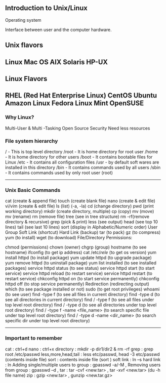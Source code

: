## Introduction to Unix/Linux

Operating system

Interface between user and the computer hardware.

## Unix flavors

Linux
Mac OS
AIX
Solaris
HP-UX
------------------------------------------------------------------------------------------------------------------------------------------

## Linux Flavors

RHEL (Red Hat Enterprise Linux)
CentOS
Ubuntu
Amazon Linux
Fedora
Linux Mint
OpenSUSE
------------------------------------------------------------------------------------------------------------------------------------------

### Why Linux?

Multi-User & Multi -Tasking
Open Source
Security
Need less resources


### File system hierarchy

/ - This is top level directory
/root - It is home directory for root user
/home - It is home directory for other users
/boot - It contains bootable files for Linux
/etc - It contains all configuration files
/usr - by default soft wares are installed in this directory
/bin - It contains commands used by all users
/sbin - It contains commands used by only root user (root)

------------------------------------------------------------------------------------------------------------------------------------------

### Unix Basic Commands

cat (create & append file)
touch (create blank file)
nano (create & edit file)
vi/vim (create & edit file)
ls (list) (-a, -la)
cd (change directory)
pwd (print working directory)
mkdir (create directory, multiple)
cp (copy)
mv (move)
mv (rename)
rm (remove file)
tree (see in tree structure)
rm -rf(remove directory & recursive)
grep (pick & print)
less (see output)
head (see top 10 lines)
tail (see last 10 lines)
sort (display in Alphabetic/Numeric order)
User
Group
Soft Link (shortcut)
Hard Link (backup)
tar (to pack)
gz (to compress)
yum (to install)
wget (to download)
File/Directory Permissions:

chmod (permissions)
chown (owner)
chgrp (group)
hostname (to see hostname)
ifconfig (to get ip address)
cat /etc/*rele* (to get os version)
yum install httpd (to install package)
yum update httpd (to upgrade package)
yum remove httpd (to uninstall package)
yum list installed (to see installed packages)
service httpd status (to see status)
service httpd start (to start service)
service httpd reload (to restart service)
service httpd restart (to restart service)
chkconfig httpd on (to start service permanently)
chkconfig httpd off (to stop service permanently)
Redirection (redirecting output)
which (to see package installed or not)
sudo (to get root privileges)
whoami (to see user)
find -type f (to see all files in current directory)
find -type d (to see all directories in current directory)
find / -type f (to see all files under top level root directory)
find / -type d (to see all directories under top level root directory)
find / -type f -name <file_name> (to search specific file under top level root directory)
find / -type d -name <dir_name> (to search specific dir under top level root directory)

------------------------------------------------------------------------------------------------------------------------------------------

### Important to remember

cat : ctrl+d
nano : ctrl+x
directory : mkdir -p dir1/dir2 & rm -rf
grep : grep root /etc/passwd
less,more,head,tail : less etc/passwd, head -3 etc/passwd (contents inside file)
sort : contents inside file (sort <file name>)
soft link : ln –s <mainfile> <linkfile>
hard link : ln <mainfile> <linkfile>
Adding single/multiple users to group : gpasswd -a/-M <user>,<user1> <group>
Removing users from group : gpasswd –d <user>,<user1> <group>
tar : tar -cvf <new.tar> <old> , tar -xvf <new.tar> (du -h file name)
zip : gzip <new.tar> , gunzip <new.tar.gz>